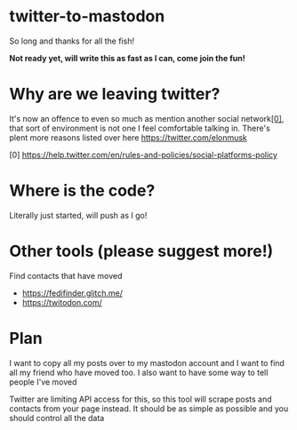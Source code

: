 # twitter-to-mastodon

So long and thanks for all the fish!

**Not ready yet, will write this as fast as I can, come join the fun!**

# Why are we leaving twitter?
It's now an offence to even so much as mention another social network[[0]](https://help.twitter.com/en/rules-and-policies/social-platforms-policy), that sort of environment is not one I feel comfortable talking in. There's plent more reasons listed over here https://twitter.com/elonmusk

[0] https://help.twitter.com/en/rules-and-policies/social-platforms-policy

# Where is the code?
Literally just started, will push as I go!

# Other tools (please suggest more!)

Find contacts that have moved
- https://fedifinder.glitch.me/
- https://twitodon.com/

# Plan

I want to copy all my posts over to my mastodon account and I want to find all my friend who have moved too. I also want to have some way to tell people I've moved

Twitter are limiting API access for this, so this tool will scrape posts and contacts from your page instead. It should be as simple as possible and you should control all the data
